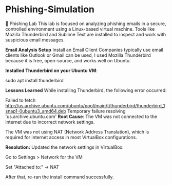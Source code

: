# Phishing-Simulation
🧪 Phishing Lab
This lab is focused on analyzing phishing emails in a secure, controlled environment using a Linux-based virtual machine. Tools like Mozilla Thunderbird and Sublime Text are installed to inspect and work with suspicious email messages.

**Email Analysis Setup**
Install an Email Client
Companies typically use email clients like Outlook or Gmail can be used, I used Mozilla Thunderbird because it is free, open-source, and works well on Ubuntu.

**Installed Thunderbird on your Ubuntu VM**:

sudo apt install thunderbird


**Lessons Learned**
While installing Thunderbird, the following error occurred:

Failed to fetch http://us.archive.ubuntu.com/ubuntu/pool/main/t/thunderbird/thunderbird_1snap1-0ubuntu3_amd64.deb
Temporary failure resolving 'us.archive.ubuntu.com'
**Root Cause**:
The VM was not connected to the internet due to incorrect network settings.

The VM was not using NAT (Network Address Translation), which is required for internet access in most VirtualBox configurations.

**Resolution:**
Updated the network settings in VirtualBox:

Go to Settings > Network for the VM

Set "Attached to:" → NAT

After that, re-ran the install command successfully.

